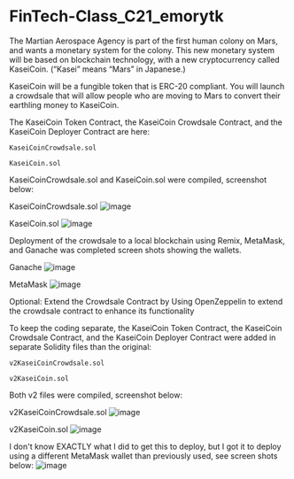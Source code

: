 # FinTech-Class_C21_emorytk

The Martian Aerospace Agency is part of the first human colony on Mars, and wants a monetary system for the colony. This new monetary system will be based on blockchain technology, with a new cryptocurrency called KaseiCoin. (“Kasei” means “Mars” in Japanese.)

KaseiCoin will be a fungible token that is ERC-20 compliant. You will launch a crowdsale that will allow people who are moving to Mars to convert their earthling money to KaseiCoin.

The KaseiCoin Token Contract, the KaseiCoin Crowdsale Contract, and the KaseiCoin Deployer Contract are here:
  
    KaseiCoinCrowdsale.sol
  
    KaseiCoin.sol

KaseiCoinCrowdsale.sol and KaseiCoin.sol were compiled, screenshot below:

KaseiCoinCrowdsale.sol
![image](https://user-images.githubusercontent.com/106201726/197119400-aebf9bf9-68e6-4e14-be35-5f005fbd0539.png)

KaseiCoin.sol
![image](https://user-images.githubusercontent.com/106201726/197119478-ca87db1e-5bb1-48d7-b7e6-0ba36d9e354c.png)

Deployment of the crowdsale to a local blockchain using Remix, MetaMask, and Ganache was completed screen shots showing the wallets.

Ganache 
![image](https://user-images.githubusercontent.com/106201726/197116487-3bc66fc3-2a50-4dfa-9c93-95b7008839ff.png)

MetaMask
![image](https://user-images.githubusercontent.com/106201726/197115906-e0d68fd4-aafd-40f6-ac04-3e57d521c570.png)


Optional: Extend the Crowdsale Contract by Using OpenZeppelin to extend the crowdsale contract to enhance its functionality

To keep the coding separate, the KaseiCoin Token Contract, the KaseiCoin Crowdsale Contract, and the KaseiCoin Deployer Contract were added in separate Solidity files than the original:
  
    v2KaseiCoinCrowdsale.sol
  
    v2KaseiCoin.sol

Both v2 files were compiled, screenshot below:

v2KaseiCoinCrowdsale.sol
![image](https://user-images.githubusercontent.com/106201726/197127060-c1fbb83b-ee41-49ce-b2c8-635a579959f7.png)

v2KaseiCoin.sol
![image](https://user-images.githubusercontent.com/106201726/197127967-d08069a0-44ea-4270-81e2-0d4c2f327d4e.png)

I don't know EXACTLY what I did to get this to deploy, but I got it to deploy using a different MetaMask wallet than previously used, see screen shots below:
![image](https://user-images.githubusercontent.com/106201726/197133725-7862ab2a-860f-4029-9d5b-647b39ad6c70.png)
